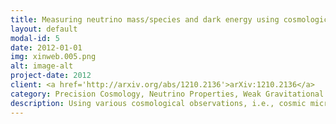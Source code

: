 ```yaml
---
title: Measuring neutrino mass/species and dark energy using cosmological probes
layout: default
modal-id: 5
date: 2012-01-01
img: xinweb.005.png
alt: image-alt
project-date: 2012
client: <a href='http://arxiv.org/abs/1210.2136'>arXiv:1210.2136</a>
category: Precision Cosmology, Neutrino Properties, Weak Gravitational Lensing
description: Using various cosmological observations, i.e., cosmic microwave background, weak gravitational lensing (CFHTLS cosmic shears), baryonic acoustic oscillations, observational Hubble parameter data, type Ia supernovae, we impose constraints on the sum of neutrino masses, the effective number of neutrino species and dark energy equation of state. On the right, 2D confidence regions are shown for different data combinations, i.e., CMB (blue), CMB+WL (red), CMB+BAO+SNIa (green), CMB+BAO+OHD (magenta), ALL (cyan). We find that a tight upper limit on the sum of neutrino masses can be extracted if the effective number of neutrino species and dark energy equation of state are fixed, however it will be severely weakened if both are allowed to vary. This result raises questions on the robustness of previous strict upper bounds on neutrino masses reported in the literature. The different constraining abilities of current weak lensing, observational Hubble parameter data and type Ia supernovae samples are assessed and compared.
---
```

